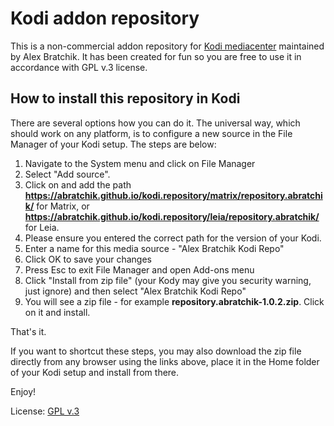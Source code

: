 # Kodi addon repository

This is a non-commercial addon repository for [Kodi mediacenter](https://kodi.tv) 
maintained by Alex Bratchik.
It has been created for fun so you are free to use it in  accordance 
with GPL v.3 license.

## How to install this repository in Kodi

There are several options how you can do it. The universal way, which 
should work on any platform, is to configure a new source in the 
File Manager of your Kodi setup. The steps are below:

1. Navigate to the System menu and click on File Manager
2. Select "Add source". 
3. Click on <None> and add the path 
   **https://abratchik.github.io/kodi.repository/matrix/repository.abratchik/**
   for Matrix, or 
   **https://abratchik.github.io/kodi.repository/leia/repository.abratchik/**
   for Leia.
4. Please ensure you entered the correct path for the version of your Kodi.
5. Enter a name for this media source - "Alex Bratchik Kodi Repo"
6. Click OK to save your changes
7. Press Esc to exit File Manager and open Add-ons menu
8. Click "Install from zip file" (your Kody may give you security warning, just ignore)
   and then select "Alex Bratchik Kodi Repo"
9. You will see a zip file - for example **repository.abratchik-1.0.2.zip**. Click on it
   and install.
   
That's it.

If you want to shortcut these steps, you may also download the zip file directly 
from any browser using the links above, place it in the Home folder of your
Kodi setup and install from there.

Enjoy!

License: [GPL v.3](http://www.gnu.org/copyleft/gpl.html)